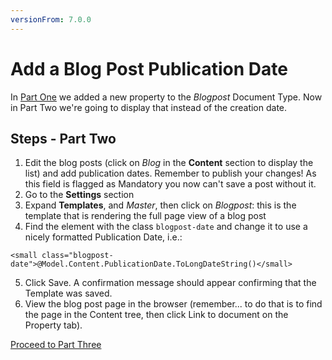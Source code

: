 ```yaml
---
versionFrom: 7.0.0
---
```


# Add a Blog Post Publication Date

In [Part One](index.md) we added a new property to the *Blogpost* Document Type.
Now in Part Two we're going to display that instead of the creation date.

## Steps - Part Two
1. Edit the blog posts (click on *Blog* in the **Content** section to display the list) and add publication dates. Remember to publish your changes!  As this field is flagged as Mandatory you now can't save a post without it.
2. Go to the **Settings** section
3. Expand **Templates**, and *Master*, then click on *Blogpost*: this is the template that is rendering the full page view of a blog post
4. Find the element with the class `blogpost-date` and change it to use a nicely formatted Publication Date, i.e.:
```
<small class="blogpost-date">@Model.Content.PublicationDate.ToLongDateString()</small>
```
5. Click Save. A confirmation message should appear confirming that the Template was saved. 
6. View the blog post page in the browser (remember... to do that is to find the page in the Content tree, then click Link to document on the Property tab).

[Proceed to Part Three](part-3.md)
